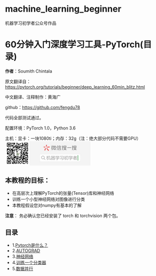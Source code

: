 # machine_learning_beginner
机器学习初学者公众号作品

# 60分钟入门深度学习工具-PyTorch(目录)



**作者**：Soumith Chintala

原文翻译自：<https://pytorch.org/tutorials/beginner/deep_learning_60min_blitz.html>

中文翻译、注释制作：黄海广

github：<https://github.com/fengdu78>

代码全部测试通过。

配置环境：PyTorch 1.0，Python 3.6

主机：显卡：一块1080ti；内存：32g（注：绝大部分代码不需要GPU）![公众号](images/gongzhong.jpg)



## 本教程的目标：

- 在高层次上理解PyTorch的张量(Tensor)库和神经网络
- 训练一个小型神经网络对图像进行分类
- 本教程假设您对numpy有基本的了解

**注意**： 务必确认您已经安装了 torch 和 torchvision 两个包。



## 目录



* 1.[Pytorch是什么？](60分钟入门PyTorch-1.PyTorch是什么？.ipynb)
* 2.[AUTOGRAD](60分钟入门PyTorch-2.AUTOGRAD.ipynb)
* 3.[神经网络](60分钟入门PyTorch-3.神经网络.ipynb)
* 4.[训练一个分类器](60分钟入门PyTorch-4.训练一个分类器.ipynb)
* 5.[数据并行](60分钟入门PyTorch-5.数据并行.ipynb)

